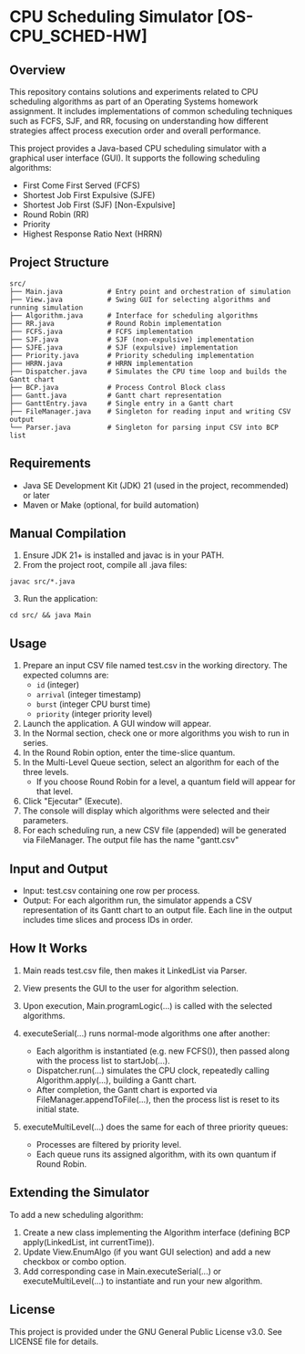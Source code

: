# CPU Scheduling Simulator [OS-CPU_SCHED-HW]

## Overview

This repository contains solutions and experiments related to CPU scheduling algorithms as part of an Operating Systems homework assignment. It includes implementations of common scheduling techniques such as FCFS, SJF, and RR, focusing on understanding how different strategies affect process execution order and overall performance.

This project provides a Java-based CPU scheduling simulator with a graphical user interface (GUI). It supports the following scheduling algorithms:
- First Come First Served (FCFS)
- Shortest Job First Expulsive (SJFE)
- Shortest Job First (SJF) [Non-Expulsive]
- Round Robin (RR)
- Priority
- Highest Response Ratio Next (HRRN)

## Project Structure
```
src/
├── Main.java           # Entry point and orchestration of simulation
├── View.java           # Swing GUI for selecting algorithms and running simulation
├── Algorithm.java      # Interface for scheduling algorithms
├── RR.java             # Round Robin implementation
├── FCFS.java           # FCFS implementation
├── SJF.java            # SJF (non-expulsive) implementation
├── SJFE.java           # SJF (expulsive) implementation
├── Priority.java       # Priority scheduling implementation
├── HRRN.java           # HRRN implementation
├── Dispatcher.java     # Simulates the CPU time loop and builds the Gantt chart
├── BCP.java            # Process Control Block class
├── Gantt.java          # Gantt chart representation
├── GanttEntry.java     # Single entry in a Gantt chart
├── FileManager.java    # Singleton for reading input and writing CSV output
└── Parser.java         # Singleton for parsing input CSV into BCP list
```

## Requirements
- Java SE Development Kit (JDK) 21 (used in the project, recommended) or later
- Maven or Make (optional, for build automation)

## Manual Compilation
1. Ensure JDK 21+ is installed and javac is in your PATH.
2. From the project root, compile all .java files:
```
javac src/*.java
```

3. Run the application:
```
cd src/ && java Main
```

## Usage
1. Prepare an input CSV file named test.csv in the working directory. The expected columns are:
    - `id` (integer)
    - `arrival` (integer timestamp)
    - `burst` (integer CPU burst time)
    - `priority` (integer priority level)
2. Launch the application. A GUI window will appear.
3. In the Normal section, check one or more algorithms you wish to run in series.
4. In the Round Robin option, enter the time-slice quantum.
5. In the Multi-Level Queue section, select an algorithm for each of the three levels.
    - If you choose Round Robin for a level, a quantum field will appear for that level.
6. Click "Ejecutar" (Execute).
7. The console will display which algorithms were selected and their parameters.
8. For each scheduling run, a new CSV file (appended) will be generated via FileManager. The output file has the name "gantt.csv"

## Input and Output
- Input: test.csv containing one row per process.
- Output: For each algorithm run, the simulator appends a CSV representation of its Gantt chart to an output file. Each line in the output includes time slices and process IDs in order.

## How It Works
1. Main reads test.csv file, then makes it LinkedList<BCP> via Parser.
2. View presents the GUI to the user for algorithm selection.
3. Upon execution, Main.programLogic(...) is called with the selected algorithms.
4. executeSerial(...) runs normal-mode algorithms one after another:
    - Each algorithm is instantiated (e.g. new FCFS()), then passed along with the process list to startJob(...).
    - Dispatcher.run(...) simulates the CPU clock, repeatedly calling Algorithm.apply(...), building a Gantt chart.
    - After completion, the Gantt chart is exported via FileManager.appendToFile(...), then the process list is reset to its initial state.

5. executeMultiLevel(...) does the same for each of three priority queues:
    - Processes are filtered by priority level.
    - Each queue runs its assigned algorithm, with its own quantum if Round Robin.

## Extending the Simulator
To add a new scheduling algorithm:
1. Create a new class implementing the Algorithm interface (defining BCP apply(LinkedList<BCP>, int currentTime)).
2. Update View.EnumAlgo (if you want GUI selection) and add a new checkbox or combo option.
3. Add corresponding case in Main.executeSerial(...) or executeMultiLevel(...) to instantiate and run your new algorithm.

## License
This project is provided under the GNU General Public License v3.0. See LICENSE file for details.

